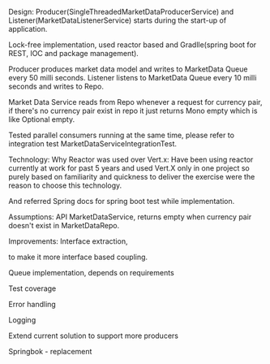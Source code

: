Design: Producer(SingleThreadedMarketDataProducerService) and Listener(MarketDataListenerService) starts during the start-up of application.

Lock-free implementation, used reactor based and Gradlle(spring boot for REST, IOC and package management).

Producer produces market data model and writes to MarketData Queue every 50 milli seconds. Listener listens to MarketData Queue every 10 milli seconds and writes to Repo.

Market Data Service reads from Repo whenever a request for currency pair, if there's no currency pair exist in repo it just returns Mono empty which is like Optional empty.

Tested parallel consumers running at the same time, please refer to integration test MarketDataServiceIntegrationTest.

Technology: Why Reactor was used over Vert.x: Have been using reactor currently at work for past 5 years and used Vert.X only in one project 
so purely based on familiarity and quickness to deliver the exercise were the reason to choose this technology.

And referred Spring docs for spring boot test while implementation.

Assumptions: API MarketDataService, returns empty when currency pair doesn't exist in MarketDataRepo.

Improvements: 
Interface extraction, 

to make it more interface based coupling. 

Queue implementation, depends on requirements 

Test coverage 

Error handling 

Logging 

Extend current solution to support more producers 

Springbok - replacement
